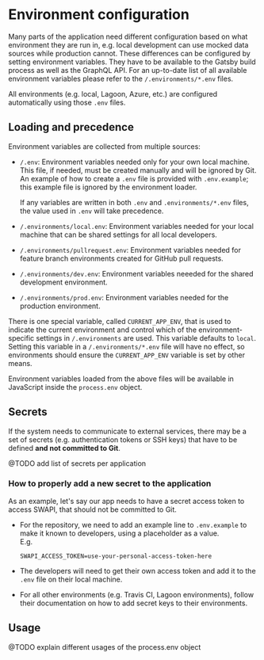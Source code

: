 # Environment configuration

Many parts of the application need different configuration based on what environment they are run in, e.g. local development can use mocked data sources while production cannot. These differences can be configured by setting environment variables. They have to be available to the Gatsby build process as well as the GraphQL API. For an up-to-date list of all available environment variables please refer to the `/.environments/*.env` files.

All environments (e.g. local, Lagoon, Azure, etc.) are configured automatically using those `.env` files.

## Loading and precedence

Environment variables are collected from multiple sources:

- `/.env`: Environment variables needed only for your own local machine. This file, if needed, must be created manually and will be ignored by Git. An example of how to create a `.env` file is provided with `.env.example`; this example file is ignored by the environment loader.

  If any variables are written in both `.env` and `.environments/*.env` files, the value used in `.env` will take precedence.

- `/.environments/local.env`: Environment variables needed for your local machine that can be shared settings for all local developers.

- `/.environments/pullrequest.env`: Environment variables needed for feature branch environments created for GitHub pull requests.

- `/.environments/dev.env`: Environment variables neeeded for the shared development environment.

- `/.environments/prod.env`: Environment variables needed for the production environment.

There is one special variable, called `CURRENT_APP_ENV`, that is used to indicate the current environment and control which of the environment-specific settings in `/.environments` are used. This variable defaults to `local`. Setting this variable in a `/.environments/*.env` file will have no effect, so environments should ensure the `CURRENT_APP_ENV` variable is set by other means.

Environment variables loaded from the above files will be available in JavaScript inside the `process.env` object.

## Secrets

If the system needs to communicate to external services, there may be a set of secrets (e.g. authentication tokens or SSH keys) that have to be defined **and not committed to Git**.

@TODO add list of secrets per application

### How to properly add a new secret to the application

As an example, let's say our app needs to have a secret access token to access SWAPI, that should not be committed to Git.

- For the repository, we need to add an example line to `.env.example` to make it known to developers, using a placeholder as a value.  
  E.g.

  ```shell
  SWAPI_ACCESS_TOKEN=use-your-personal-access-token-here
  ```

- The developers will need to get their own access token and add it to the `.env` file on their local machine.

- For all other environments (e.g. Travis CI, Lagoon environments), follow their documentation on how to add secret keys to their environments.

## Usage

@TODO explain different usages of the process.env object
